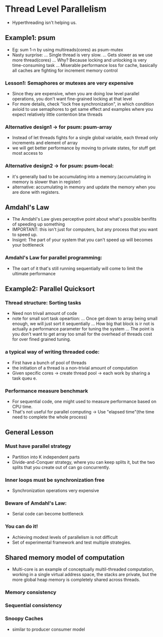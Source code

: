 # Thread Level Parallelism


* Hyperthreading isn't helping us.

## Example1: psum
* Eg: sum 1-n by using multireads(cores) as psum-mutex
* Nasty surprise:
... Single thread is very slow.
... Gets slower as we use more thread(cores)
... Why? Because locking and unlocking is very time-consuming task
... Miserable performance loss for cache, basically all caches are
fighting for increment memory control

### Lesson1: Semaphores or mutexes are very expensive
* Since they are expensive, when you are doing low level parallel operations,
you don't want fine-grained locking at that level
* For more details, check "lock free synchronization", in which condition avioid 
to use semaphores to get same effect and examples where you expect relatively little 
contention btw threads

### Alternative design1  -> for psum: psum-array
* Instead of let threads fights for a single global variable, each thread only increments
and element of array
* we will get better performance by moving to private states, for stuff get most access to 

### Alternative design2 -> for psum: psum-local:
* it's generally bad to be accumulating into a memory.(accumulating in memory is slower 
than in register)
* alternative: accumulating in memory and update the memory when you are done with registers.

## Amdahl's Law
* The Amdahl's Law gives perceptive point about what's possible benifits of speeding up something
* IMPORTANT: this isn't just for computers, but any process that you want to speed up.
* Insignt: The part of your system that you can't speed up will  becomes your bottleneck

### Amdahl's Law for parallel programming:
* The oart of it that's still running sequentially will come to limit the ultimate performance

## Example2: Parallel Quicksort
### Thread structure: Sorting tasks
* Need non trivail amount of code
* note for small sort task opeartion:
... Once get down to array being small enough, we will just sort it sequentially
... How big that block is ir not is actually a performance parameter for tuning 
the system
... The point is you don't want to get array too small for the overhead of threads
cost for over fined grained tuning.

### a typical way of writing threaded code:
* First have a bunch of pool of threads
* the initiation of a thread is a non-trivial amount of computation
* Given specific cores -> create thread pool -> each work by sharing a task queu
e.

### Performance measure benchmark
* For sequential code, one might used to measure performance based on CPU time.
* That's not useful for parallel computing -> Use "elapsed time"(the time need to 
complete the whole process)

## General Lesson
### Must have parallel strategy
* Partition into K independent parts
* Divide-and-Conquer strategy, where you can keep splits it, but the two splits that
you create out of can go concurrently.
### Inner loops must be synchronization free
* Synchronization operations very expensive
### Beware of Amdahl's Law:
* Serial code can become bottleneck
### You can do it!
* Achieving modest levels of parallelism is not difficult
* Set of experimental framework and test multiple strategies.

## Shared memory model of computation
* Multi-core is an example of conceptually multil-threaded computation,
working in a single virtual address space, the stacks are private, but the 
more global heap memory is completely shared across threads.
### Memory consistency
### Sequential consistency
### Snoopy Caches
* similar to producer consumer model
